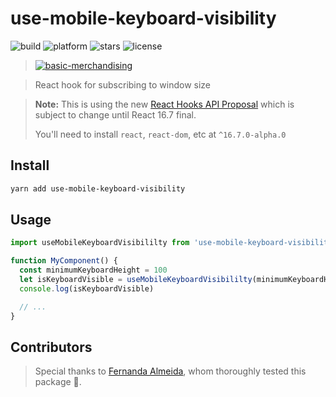 # use-mobile-keyboard-visibility

![build](https://img.shields.io/appveyor/ci/gruntjs/grunt.svg) ![platform](https://img.shields.io/node/v/react.svg) ![stars](https://img.shields.io/amo/stars/dustman.svg) ![license](https://img.shields.io/bower/l/bootstrap.svg)

> [![basic-merchandising](https://imgur.com/LNOYczf.png)](https://github.com/leopq)

> React hook for subscribing to window size

> **Note:** This is using the new [React Hooks API Proposal](https://reactjs.org/docs/hooks-intro.html)
> which is subject to change until React 16.7 final.
>
> You'll need to install `react`, `react-dom`, etc at `^16.7.0-alpha.0`

## Install

```sh
yarn add use-mobile-keyboard-visibility
```

## Usage

```js
import useMobileKeyboardVisibililty from 'use-mobile-keyboard-visibility'

function MyComponent() {
  const minimumKeyboardHeight = 100
  let isKeyboardVisible = useMobileKeyboardVisibililty(minimumKeyboardHeight)
  console.log(isKeyboardVisible)

  // ...
}
```

## Contributors

> Special thanks to [Fernanda Almeida](https://github.com/fealmeida), whom thoroughly tested this package 💖.
